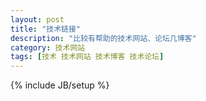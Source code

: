 ```yaml
---
layout: post
title: "技术链接"
description: "比较有帮助的技术网站、论坛几博客"
category: 技术网站 
tags: [技术 技术网站 技术博客 技术论坛]
---
```

{% include JB/setup %}
